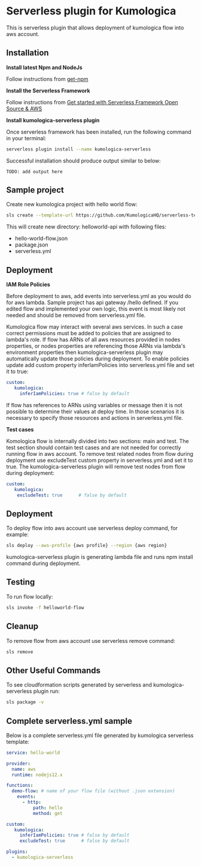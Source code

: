 # Serverless plugin for Kumologica

This is serverless plugin that allows deployment of kumologica flow into aws account.

## Installation

**Install latest Npm and NodeJs**

Follow instructions from [get-npm](https://www.npmjs.com/get-npm)

**Install the Serverless Framework**

Follow instructions from [Get started with Serverless Framework Open Source & AWS](https://serverless.com/framework/docs/getting-started/)
 
**Install kumologica-serverless plugin**

Once serverless framework has been installed, run the following command in your terminal:
``` bash
serverless plugin install --name kumologica-serverless
```
Successful installation should produce output similar to below:
```
TODO: add output here
```

## Sample project

Create new kumologica project with hello world flow:

``` bash
sls create --template-url https://github.com/KumologicaHQ/serverless-templates/tree/master/helloworld-api --path helloworld-api
```
This will create new directory: helloworld-api with following files:
- hello-world-flow.json
- package.json
- serverless.yml

## Deployment

**IAM Role Policies**

Before deployment to aws, add events into serverless.yml as you would do for aws lambda. Sample project
has api gateway /hello defined. If you edited flow and implemented your own logic, this event is most likely not needed and should be removed from serverless.yml file.

Kumologica flow may interact with several aws services. In such a case correct permissions must be added to policies that are assigned to lambda's role.
If flow has ARNs of all aws resources provided in nodes properties, or nodes properties are referencing those ARNs via lambda's environment properties then kumologica-serverless plugin may automatically update those policies during deployment. To enable policies update add custom property inferIamPolicies into serverless.yml file and set it to true:

``` yaml
custom:
   kumologica:
     inferIamPolicies: true # false by default
```

If flow has references to ARNs using variables or message then it is not possible to determine their values at deploy time. In those scenarios it is necessary to specify those resources and actions in serverless.yml file.

**Test cases**

Komologica flow is internally divided into two sections: main and test. The test section should contain test cases and are not needed for correctly running flow in aws account.
To remove test related nodes from flow during deployment use excludeTest custom property in serverless.yml and set it to true. The kumologica-serverless plugin will remove test nodes from flow during deployment:

``` yaml
custom:
   kumologica:
    excludeTest: true      # false by default
```

## Deployment

To deploy flow into aws account use serverless deploy command, for example:

``` bash
sls deploy --aws-profile {aws profile} --region {aws region}
```

kumologica-serverless plugin is generating lambda file and runs npm install command during deployment.

## Testing 

To run flow locally:
``` bash
sls invoke -f helloworld-flow
```

## Cleanup

To remove flow from aws account use serverless remove command:

``` bash
sls remove
```

## Other Useful Commands

To see cloudformation scripts generated by serverless and kumologica-serverless plugin run:

``` bash
sls package -v
```
## Complete serverless.yml sample

Below is a complete serverless.yml file generated by kumologica serverless template:

``` yaml
service: hello-world

provider:
  name: aws
  runtime: nodejs12.x

functions:
  demo-flow: # name of your flow file (without .json extension)
    events:
      - http:
          path: hello
          method: get

custom:
   kumologica:
     inferIamPolicies: true # false by default
     excludeTest: true      # false by default

plugins:
  - kumologica-serverless

```
